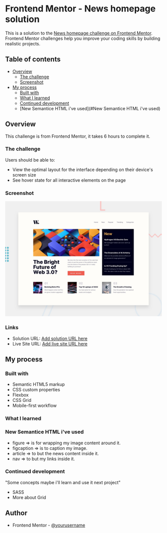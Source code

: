 # Frontend Mentor - News homepage solution

This is a solution to the [News homepage challenge on Frontend Mentor](https://www.frontendmentor.io/challenges/news-homepage-H6SWTa1MFl). Frontend Mentor challenges help you improve your coding skills by building realistic projects. 

## Table of contents

- [Overview](#overview)
  - [The challenge](#the-challenge)
  - [Screenshot](#screenshot)
- [My process](#my-process)
  - [Built with](#built-with)
  - [What I learned](#what-i-learned)
  - [Continued development](#continued-development)
  - [New Semantice HTML i've used](#New Semantice HTML i've used)
  

## Overview
This challenge is from Frontend Mentor, it takes 6 hours to complete it.

### The challenge

Users should be able to:

- View the optimal layout for the interface depending on their device's screen size
- See hover state for all interactive elements on the page

### Screenshot

![](./design/desktop-preview.jpg)


### Links

- Solution URL: [Add solution URL here](https://github.com/MohamedFekrie/FEM-News-homepage.git)
- Live Site URL: [Add live site URL here](https://mohamedfekrie.github.io/FEM-News-homepage/)

## My process

### Built with

- Semantic HTML5 markup
- CSS custom properties
- Flexbox
- CSS Grid
- Mobile-first workflow

### What I learned

### New Semantice HTML i've used

- figure => is for wrapping my image content around it.
- figcaption => is to caption my image.
- article => to but the news content inside it.
- nav => to but my links inside it.

### Continued development
"Some concepts maybe i'll learn and use it next project"
- SASS
- More about Grid


## Author


- Frontend Mentor - [@yourusername](https://www.frontendmentor.io/profile/MohamedFekrie)
